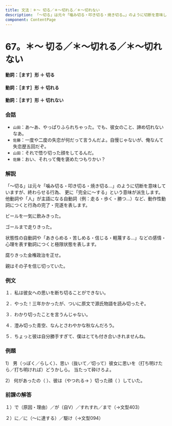 ```yaml
---
title: 文法：＊～ 切る／＊～切れる／＊～切れない
description: 「～切る」は元々「噛み切る・叩き切る・焼き切る…」のように切断を意味していますが、終わらせる行為、 更に「完全に～する」という意味が派生します。他動詞や「人」が主語になる自動詞（例：走る・歩く・勝つ…）など、動作性動詞につくと行為の完了・完遂を表します。
component: ContentPage
---
```



# 67。＊～ 切る／＊～切れる／＊～切れない
#### 動詞：［ます］形 ＋ 切る
#### 動詞：［ます］形 ＋ 切れる
#### 動詞：［ます］形 ＋ 切れない
### 会話
- `山田`：あ～あ、やっぱりふられちゃった。でも、彼女のこと、諦め切れないなあ。
- `佐藤`：一度や二度の失恋が何だって言うんだよ。自慢じゃないが、俺なんて失恋歴五回だぞ。
- `山田`：それで悟り切った顔をしてるんだ。
- `佐藤`：おい、それって俺を褒めたつもりかい？
### 解説
「～切る」は元々「噛み切る・叩き切る・焼き切る…」のように切断を意味していますが、終わらせる行為、 更に「完全に～する」という意味が派生します。他動詞や「人」が主語になる自動詞（例：走る・歩く・勝つ…）など、動作性動詞につくと行為の完了・完遂を表します。

ビールを一気に飲みきった。

ゴールまで走りきった。

状態性の自動詞や「あきらめる・苦しめる・信じる・軽蔑する…」などの感情・心理を表す動詞につくと極限状態を表します。

腐りきった金権政治を正せ。

親はその子を信じ切っていた。
### 例文
１．私は彼女への思いを断ち切ることができない。

２．やった！三年かかったが、ついに原文で源氏物語を読み切ったぞ。

３．わかり切ったことを言うんじゃない。

４．澄み切った青空、なんとさわやかな秋なんだろう。

５．ちょっと彼は自分勝手すぎて、僕はとても付き合いきれませんね。
### 例題
1） 男（っぽく／らしく）、思い（抜いて／切って）彼女に思いを（打ち明けたら／打ち明ければ）どうかしら。 当たって砕けろよ。

2） 何があったの（ ）、彼は（やつれる→ ）切った顔（ ）していた。
### 前課の解答
１）で（原因・理由）／が（自V）／すれすれ／まで（→文型403）

２）に／に（～に達する）／駆け（→文型094）
